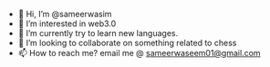 - 👋 Hi, I’m @sameerwasim
- 👀 I’m interested in web3.0
- 🌱 I’m currently try to learn new languages.
- 💞️ I’m looking to collaborate on something related to chess
- 📫 How to reach me? email me @ sameerwaseem01@gmail.com

<!---
sameerwasim/sameerwasim is a ✨ special ✨ repository because its `README.md` (this file) appears on your GitHub profile.
You can click the Preview link to take a look at your changes.
--->

